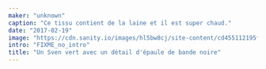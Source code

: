 ```yaml
---
maker: "unknown"
caption: "Ce tissu contient de la laine et il est super chaud."
date: "2017-02-19"
image: "https://cdn.sanity.io/images/hl5bw8cj/site-content/cd455112195f16c3e9e972e099831d228209769c-1080x1080.jpg"
intro: "FIXME_no_intro"
title: "Un Sven vert avec un détail d'épaule de bande noire"
---
```




